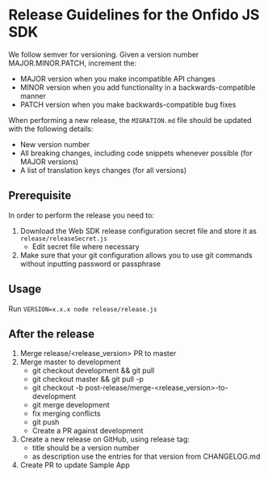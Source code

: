 # Release Guidelines for the Onfido JS SDK

We follow semver for versioning. Given a version number MAJOR.MINOR.PATCH, increment the:

- MAJOR version when you make incompatible API changes
- MINOR version when you add functionality in a backwards-compatible manner
- PATCH version when you make backwards-compatible bug fixes

When performing a new release, the `MIGRATION.md` file should be updated with the following details:

- New version number
- All breaking changes, including code snippets whenever possible (for MAJOR versions)
- A list of translation keys changes (for all versions)

## Prerequisite

In order to perform the release you need to:

1. Download the Web SDK release configuration secret file and store it as `release/releaseSecret.js`
   - Edit secret file where necessary
2. Make sure that your git configuration allows you to use git commands without inputting password or passphrase

## Usage

Run `VERSION=x.x.x node release/release.js`

## After the release

1. Merge release/<release_version> PR to master
2. Merge master to development
   - git checkout development && git pull
   - git checkout master && git pull -p
   - git checkout -b post-release/merge-<release_version>-to-development
   - git merge development
   - fix merging conflicts
   - git push
   - Create a PR against development
3. Create a new release on GitHub, using release tag:
   - title should be a version number <VERSION>
   - as description use the entries for that version from CHANGELOG.md
4. Create PR to update Sample App

